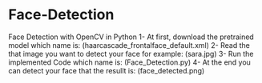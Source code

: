 # Face-Detection
Face Detection with OpenCV in Python
1- At first, download the pretrained model which name is: (haarcascade_frontalface_default.xml)
2- Read the that image you want to detect your face for example: (sara.jpg)
3- Run the implemented Code which name is: (Face_Detection.py)
4- At the end you can detect your face that the resullt is: (face_detected.png)

